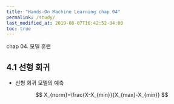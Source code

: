```yaml
---
title: "Hands-On Machine Learning chap 04"
permalink: /study/
last_modified_at: 2019-08-07T16:42:52-04:00
toc: true
---
```


chap 04. 모델 훈련

## 4.1 선형 회귀

- 선형 회귀 모델의 예측

$$ X_{norm}=\frac{X-X_{min}}{X_{max}-X_{min}} $$
